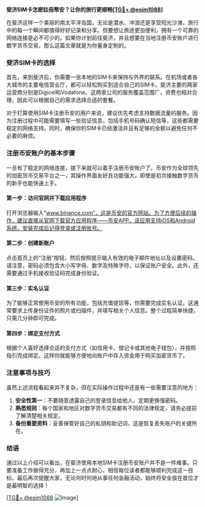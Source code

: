 **斐济SIM卡怎麽註冊幣安？让你的旅行更顺畅[[TG💪+ @esim1088](https://t.me/s/esim1088)]**

在斐济这样一个美丽的南太平洋岛国，无论是潜水、冲浪还是享受阳光沙滩，旅行中的每一个瞬间都值得好好记录和分享。但要想让旅途更加便利，拥有一个可靠的网络连接是必不可少的。如果你计划前往斐济，并且想要在当地注册币安账户进行数字货币交易，那么这篇文章就是为你量身定制的。

### 斐济SIM卡的选择

首先，来到斐济后，你需要一张本地的SIM卡来保持与外界的联系。在机场或者各大城市的主要电信营业厅，都可以轻松购买到适合自己的SIM卡。斐济主要的两家运营商分别是Digicel和Vodafone。这两家公司的服务覆盖范围广，资费也相对合理，因此可以根据自己的需求选择合适的套餐。

对于打算使用SIM卡注册币安的用户来说，建议优先考虑支持数据流量的服务。因为注册过程中可能需要填写一些验证信息，包括手机号码确认短信等，这些都需要稳定的网络支持。同时，确保你的SIM卡已经激活并且有足够的余额以避免任何不必要的麻烦。

### 注册币安账户的基本步骤

一旦有了稳定的网络连接，接下来就可以着手注册币安账户了。币安作为全球领先的加密货币交易平台之一，其操作界面友好且功能强大，即使是初次接触数字货币的新手也能快速上手。

#### 第一步：访问官网并下载应用程序
打开浏览器输入“www.binance.com”，这是币安的官方网站。为了方便后续的操作，建议直接从官网下载官方应用程序——币安APP。该应用支持iOS和Android系统，安装完成后记得登录或注册账号。

#### 第二步：创建新账户
点击首页上的“注册”按钮，然后按照提示输入有效的电子邮件地址以及设置密码。请注意，密码必须包含大小写字母、数字及特殊字符，以保证账户安全。此外，还需要通过手机接收验证码完成身份验证。

#### 第三步：实名认证
为了能够正常使用币安的所有功能，包括充值提现等，你需要完成实名认证。这通常要求上传身份证件的照片或扫描件，并填写相关个人信息。整个过程简单快捷，只需几分钟即可完成。

#### 第四步：绑定支付方式
根据个人喜好选择合适的支付方式（如信用卡、借记卡或其他电子钱包），并按照指引完成绑定。这样你就能够方便地向账户中存入资金用于购买加密货币了。

### 注意事项与技巧

虽然上述流程看起来并不复杂，但在实际操作过程中还是有一些需要注意的地方：

1. **安全性第一**：不要随意透露自己的登录信息给他人，定期更换强密码。
2. **熟悉规则**：每个国家和地区对数字货币交易都有不同的法律规定，请务必提前了解清楚相关规定。
3. **备份重要资料**：妥善保管好自己的私钥和助记词，这是恢复丢失账户的关键所在。

### 结语

通过以上介绍可以看出，在斐济使用本地SIM卡注册币安账户并不是一件难事。只要准备工作做得充分，再加上一点点耐心，相信每位读者都能够顺利完成这一目标。最后再次提醒大家，无论何时何地从事任何金融活动，始终将安全放在首位才是最明智的选择！

[[TG💪+ @esim1088](https://t.me/s/esim1088) ![Image](https://i.postimg.cc/4NQfJmqS/Snipaste-2025-05-13-00-14-12.png)]